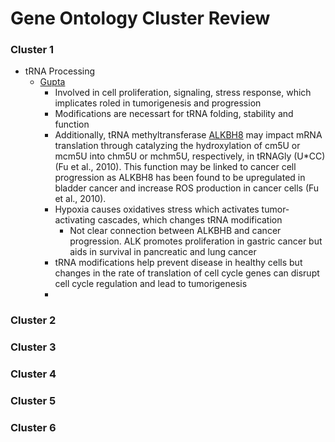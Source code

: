 # Gene Ontology Cluster Review

### Cluster 1
* tRNA Processing
    - [Gupta](https://www.ncbi.nlm.nih.gov/pmc/articles/PMC9198291/)
        - Involved in cell proliferation, signaling, stress response, which implicates roled in tumorigenesis and progression
        - Modifications are necessart for tRNA folding, stability and function
        - Additionally, tRNA methyltransferase <u>ALKBH8</u> may impact mRNA translation through catalyzing the hydroxylation of cm5U or mcm5U into chm5U or mchm5U, respectively, in tRNAGly (U*CC) (Fu et al., 2010). This function may be linked to cancer cell progression as ALKBH8 has been found to be upregulated in bladder cancer and increase ROS production in cancer cells (Fu et al., 2010).
        - Hypoxia causes oxidatives stress which activates tumor-activating cascades, which changes tRNA modification
            - Not clear connection between ALKBHB and cancer progression. ALK promotes proliferation in gastric cancer but aids in survival in pancreatic and lung cancer
        - tRNA modifications help prevent disease in healthy cells but changes in the rate of translation of cell cycle genes can disrupt cell cycle regulation and lead to tumorigenesis
        - 

### Cluster 2


### Cluster 3


### Cluster 4


### Cluster 5


### Cluster 6
